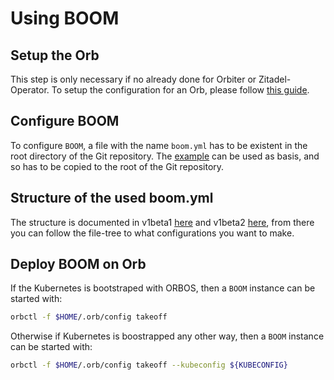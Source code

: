 # Using BOOM

## Setup the Orb

This step is only necessary if no already done for Orbiter or Zitadel-Operator.
To setup the configuration for an Orb, please follow [this guide](../orb/orb.md).

## Configure BOOM

To configure `BOOM`, a file with the name `boom.yml` has to be existent in the root directory of the Git repository.
The [example](../../examples/boom/boom.yml) can be used as basis, and so has to be copied to the root of the Git repository. 

## Structure of the used boom.yml 

The structure is documented in v1beta1 [here](yml/v1beta1/ToolsetSpec.md) and v1beta2 [here](yml/v1beta2/ToolsetSpec.md), from there you can follow the file-tree to what configurations you want to make.

## Deploy BOOM on Orb

If the Kubernetes is bootstraped with ORBOS, then a `BOOM` instance can be started with:
```bash
orbctl -f $HOME/.orb/config takeoff
```

Otherwise if Kubernetes is boostrapped any other way, then a `BOOM` instance can be started with:
```bash
orbctl -f $HOME/.orb/config takeoff --kubeconfig ${KUBECONFIG}
```
